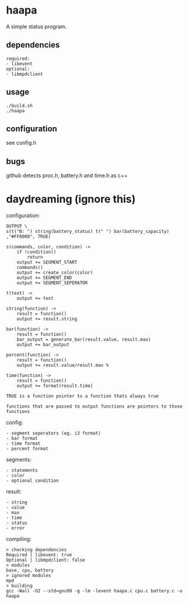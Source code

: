 haapa
=====

A simple status program.

dependencies
------------

	required:
	- libevent
	optional:
	- libmpdclient

usage
-----

	./build.sh
	./haapa

configuration
-------------

see config.h

bugs
----

github detects proc.h, battery.h and time.h as c++


daydreaming (ignore this)
=========================

configuration:

	OUTPUT \
	s(t("B: ") string(battery_status) t(" ") bar(battery_capacity) ,"#FF0000", TRUE)

	s(commands, color, condition) ->
		if !condition()
			return
		output += SEGMENT_START
		commands()
		output += create_color(color)
		output += SEGMENT_END
		output += SEGMENT_SEPERATOR

	t(text) ->
		output += text

	string(function) ->
		result = function()
		output += result.string

	bar(function) ->
		result = function()
		bar_output = generate_bar(result.value, result.max)
		output += bar_output

	percent(function) ->
		result = function()
		output += result.value/result.max %

	time(function) ->
		result = function()
		output += format(result.time)

	TRUE is a function pointer to a function thats always true

	functions that are passed to output functions are pointers to those functions

config:

	- segment seperators (eg. i3 format)
	- bar format
	- time format
	- percent format

segments:
	
	- statements
	- color
	- optional condition

result:

	- string
	- value
	- max
	- time
	- status
	- error

compiling:

	> checking dependencies
	Required | libevent: true
	Optional | libmpdclient: false
	> modules
	base, cpu, battery
	> ignored modules
	mpd
	> building
	gcc -Wall -O2 --std=gnu99 -g -lm -levent haapa.c cpu.c battery.c -o haapa